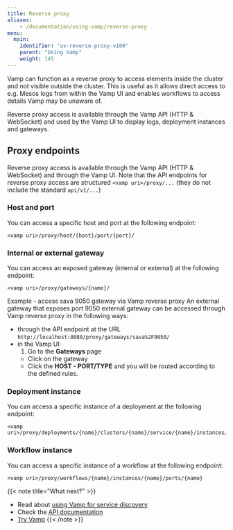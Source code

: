 ```yaml
---
title: Reverse proxy
aliases:
    - /documentation/using-vamp/reverse-proxy
menu:
  main:
    identifier: "uv-reverse-proxy-v100"
    parent: "Using Vamp"
    weight: 145
---
```


Vamp can function as a reverse proxy to access elements inside the cluster and not visible outside the cluster. This is useful as it allows direct access to e.g. Mesos logs from within the Vamp UI and enables workflows to access details Vamp may be unaware of.

Reverse proxy access is available through the Vamp API (HTTP & WebSocket) and used by the Vamp UI to display logs, deployment instances and gateways.

## Proxy endpoints

Reverse proxy access is available through the Vamp API (HTTP & WebSocket) and through the Vamp UI. Note that the API endpoints for reverse proxy access are structured `<vamp uri>/proxy/...` (they do not include the standard `api/v1/...`)

### Host and port
You can access a specific host and port at the following endpoint:
```
<vamp uri>/proxy/host/{host}/port/{port}/
```

### Internal or external gateway
You can access an exposed gateway (internal or external) at the following endpoint:
```
<vamp uri>/proxy/gateways/{name}/
```
Example - access sava 9050 gateway via Vamp reverse proxy
An external gateway that exposes port 9050 external gateway can be accessed through Vamp reverse proxy in the following ways:

* through the API endpoint at the URL `http://localhost:8080/proxy/gateways/sava%2F9050/`
* in the Vamp UI:
  1. Go to the **Gateways** page
  - Click on the gateway
  - Click the **HOST - PORT/TYPE** and you will be routed according to the defined rules.


### Deployment instance
You can access a specific instance of a deployment at the following endpoint:
```
<vamp uri>/proxy/deployments/{name}/clusters/{name}/service/{name}/instances/{name}/ports/{name}
```

### Workflow instance
You can access a specific instance of a workflow at the following endpoint:
```
<vamp uri>/proxy/workflows/{name}/instances/{name}/ports/{name}
```


{{< note title="What next?" >}}
* Read about [using Vamp for service discovery](/documentation/using-vamp/v1.0.0/service-discovery/)
* Check the [API documentation](/documentation/api/api-reference)
* [Try Vamp](/documentation/installation/hello-world)
{{< /note >}}
